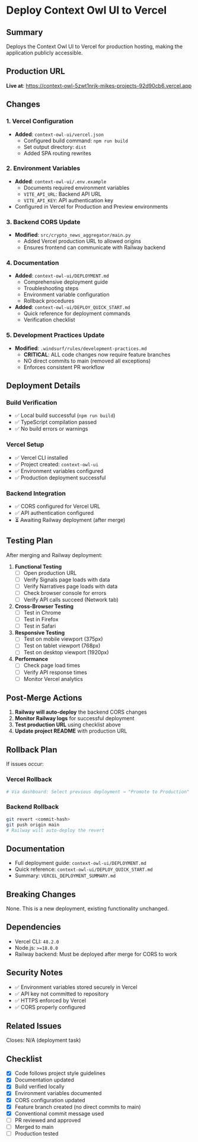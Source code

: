 # Deploy Context Owl UI to Vercel

## Summary
Deploys the Context Owl UI to Vercel for production hosting, making the application publicly accessible.

## Production URL
**Live at**: https://context-owl-5zwt1nrjk-mikes-projects-92d90cb6.vercel.app

## Changes

### 1. Vercel Configuration
- **Added**: `context-owl-ui/vercel.json`
  - Configured build command: `npm run build`
  - Set output directory: `dist`
  - Added SPA routing rewrites

### 2. Environment Variables
- **Added**: `context-owl-ui/.env.example`
  - Documents required environment variables
  - `VITE_API_URL`: Backend API URL
  - `VITE_API_KEY`: API authentication key
- Configured in Vercel for Production and Preview environments

### 3. Backend CORS Update
- **Modified**: `src/crypto_news_aggregator/main.py`
  - Added Vercel production URL to allowed origins
  - Ensures frontend can communicate with Railway backend

### 4. Documentation
- **Added**: `context-owl-ui/DEPLOYMENT.md`
  - Comprehensive deployment guide
  - Troubleshooting steps
  - Environment variable configuration
  - Rollback procedures
- **Added**: `context-owl-ui/DEPLOY_QUICK_START.md`
  - Quick reference for deployment commands
  - Verification checklist

### 5. Development Practices Update
- **Modified**: `.windsurf/rules/development-practices.md`
  - **CRITICAL**: ALL code changes now require feature branches
  - NO direct commits to main (removed all exceptions)
  - Enforces consistent PR workflow

## Deployment Details

### Build Verification
- ✅ Local build successful (`npm run build`)
- ✅ TypeScript compilation passed
- ✅ No build errors or warnings

### Vercel Setup
- ✅ Vercel CLI installed
- ✅ Project created: `context-owl-ui`
- ✅ Environment variables configured
- ✅ Production deployment successful

### Backend Integration
- ✅ CORS configured for Vercel URL
- ✅ API authentication configured
- ⏳ Awaiting Railway deployment (after merge)

## Testing Plan

After merging and Railway deployment:

1. **Functional Testing**
   - [ ] Open production URL
   - [ ] Verify Signals page loads with data
   - [ ] Verify Narratives page loads with data
   - [ ] Check browser console for errors
   - [ ] Verify API calls succeed (Network tab)

2. **Cross-Browser Testing**
   - [ ] Test in Chrome
   - [ ] Test in Firefox
   - [ ] Test in Safari

3. **Responsive Testing**
   - [ ] Test on mobile viewport (375px)
   - [ ] Test on tablet viewport (768px)
   - [ ] Test on desktop viewport (1920px)

4. **Performance**
   - [ ] Check page load times
   - [ ] Verify API response times
   - [ ] Monitor Vercel analytics

## Post-Merge Actions

1. **Railway will auto-deploy** the backend CORS changes
2. **Monitor Railway logs** for successful deployment
3. **Test production URL** using checklist above
4. **Update project README** with production URL

## Rollback Plan

If issues occur:

### Vercel Rollback
```bash
# Via dashboard: Select previous deployment → "Promote to Production"
```

### Backend Rollback
```bash
git revert <commit-hash>
git push origin main
# Railway will auto-deploy the revert
```

## Documentation

- Full deployment guide: `context-owl-ui/DEPLOYMENT.md`
- Quick reference: `context-owl-ui/DEPLOY_QUICK_START.md`
- Summary: `VERCEL_DEPLOYMENT_SUMMARY.md`

## Breaking Changes
None. This is a new deployment, existing functionality unchanged.

## Dependencies
- Vercel CLI: `48.2.0`
- Node.js: `>=18.0.0`
- Railway backend: Must be deployed after merge for CORS to work

## Security Notes
- ✅ Environment variables stored securely in Vercel
- ✅ API key not committed to repository
- ✅ HTTPS enforced by Vercel
- ✅ CORS properly configured

## Related Issues
Closes: N/A (deployment task)

## Checklist
- [x] Code follows project style guidelines
- [x] Documentation updated
- [x] Build verified locally
- [x] Environment variables documented
- [x] CORS configuration updated
- [x] Feature branch created (no direct commits to main)
- [x] Conventional commit message used
- [ ] PR reviewed and approved
- [ ] Merged to main
- [ ] Production tested
